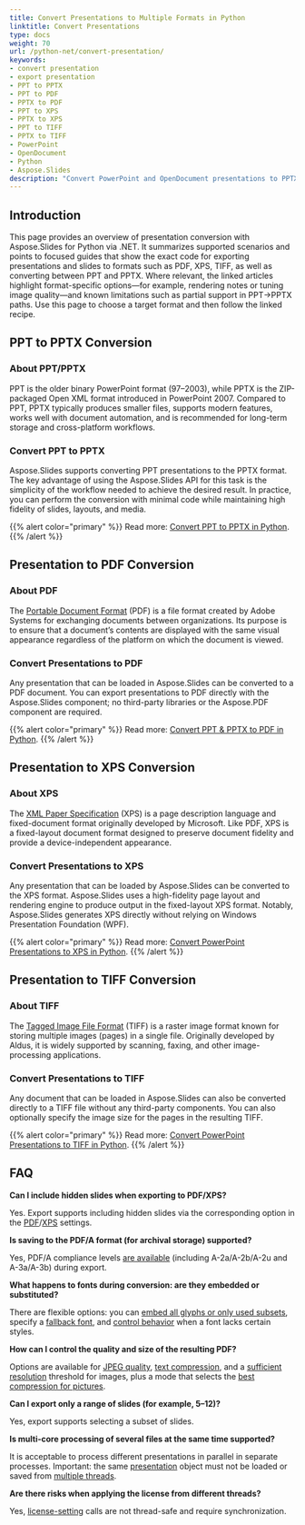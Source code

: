 ```yaml
---
title: Convert Presentations to Multiple Formats in Python
linktitle: Convert Presentations
type: docs
weight: 70
url: /python-net/convert-presentation/
keywords:
- convert presentation
- export presentation
- PPT to PPTX
- PPT to PDF
- PPTX to PDF
- PPT to XPS
- PPTX to XPS
- PPT to TIFF
- PPTX to TIFF
- PowerPoint
- OpenDocument
- Python
- Aspose.Slides
description: "Convert PowerPoint and OpenDocument presentations to PPTX, PDF, XPS, TIFF and more with Aspose.Slides for Python via .NET. Simple, high-quality conversion."
---
```


## **Introduction**

This page provides an overview of presentation conversion with Aspose.Slides for Python via .NET. It summarizes supported scenarios and points to focused guides that show the exact code for exporting presentations and slides to formats such as PDF, XPS, TIFF, as well as converting between PPT and PPTX. Where relevant, the linked articles highlight format-specific options—for example, rendering notes or tuning image quality—and known limitations such as partial support in PPT→PPTX paths. Use this page to choose a target format and then follow the linked recipe.

## **PPT to PPTX Conversion**

### **About PPT/PPTX**

PPT is the older binary PowerPoint format (97–2003), while PPTX is the ZIP-packaged Open XML format introduced in PowerPoint 2007. Compared to PPT, PPTX typically produces smaller files, supports modern features, works well with document automation, and is recommended for long-term storage and cross-platform workflows.

### **Convert PPT to PPTX**

Aspose.Slides supports converting PPT presentations to the PPTX format. The key advantage of using the Aspose.Slides API for this task is the simplicity of the workflow needed to achieve the desired result. In practice, you can perform the conversion with minimal code while maintaining high fidelity of slides, layouts, and media.

{{% alert color="primary" %}}
Read more: [Convert PPT to PPTX in Python](/slides/python-net/convert-ppt-to-pptx/).
{{% /alert %}}

## **Presentation to PDF Conversion**

### **About PDF**

The [Portable Document Format](https://en.wikipedia.org/wiki/PDF) (PDF) is a file format created by Adobe Systems for exchanging documents between organizations. Its purpose is to ensure that a document’s contents are displayed with the same visual appearance regardless of the platform on which the document is viewed.

### **Convert Presentations to PDF**

Any presentation that can be loaded in Aspose.Slides can be converted to a PDF document. You can export presentations to PDF directly with the Aspose.Slides component; no third-party libraries or the Aspose.PDF component are required.

{{% alert color="primary" %}}
Read more: [Convert PPT & PPTX to PDF in Python](/slides/python-net/convert-powerpoint-to-pdf/).
{{% /alert %}}

## **Presentation to XPS Conversion**

### **About XPS**

The [XML Paper Specification](https://en.wikipedia.org/wiki/Open_XML_Paper_Specification) (XPS) is a page description language and fixed-document format originally developed by Microsoft. Like PDF, XPS is a fixed-layout document format designed to preserve document fidelity and provide a device-independent appearance.

### **Convert Presentations to XPS**

Any presentation that can be loaded by Aspose.Slides can be converted to the XPS format. Aspose.Slides uses a high-fidelity page layout and rendering engine to produce output in the fixed-layout XPS format. Notably, Aspose.Slides generates XPS directly without relying on Windows Presentation Foundation (WPF).

{{% alert color="primary" %}}
Read more: [Convert PowerPoint Presentations to XPS in Python](/slides/python-net/convert-powerpoint-to-xps/).
{{% /alert %}}

## **Presentation to TIFF Conversion**

### **About TIFF**

The [Tagged Image File Format](https://en.wikipedia.org/wiki/TIFF) (TIFF) is a raster image format known for storing multiple images (pages) in a single file. Originally developed by Aldus, it is widely supported by scanning, faxing, and other image-processing applications.

### **Convert Presentations to TIFF**

Any document that can be loaded in Aspose.Slides can also be converted directly to a TIFF file without any third-party components. You can also optionally specify the image size for the pages in the resulting TIFF.

{{% alert color="primary" %}}
Read more: [Convert PowerPoint Presentations to TIFF in Python](/slides/python-net/convert-powerpoint-to-tiff/).
{{% /alert %}}

## **FAQ**

**Can I include hidden slides when exporting to PDF/XPS?**

Yes. Export supports including hidden slides via the corresponding option in the [PDF](https://reference.aspose.com/slides/python-net/aspose.slides.export/pdfoptions/show_hidden_slides/)/[XPS](https://reference.aspose.com/slides/python-net/aspose.slides.export/xpsoptions/show_hidden_slides/) settings.

**Is saving to the PDF/A format (for archival storage) supported?**

Yes, PDF/A compliance levels [are available](https://reference.aspose.com/slides/python-net/aspose.slides.export/pdfcompliance/) (including A-2a/A-2b/A-2u and A-3a/A-3b) during export.

**What happens to fonts during conversion: are they embedded or substituted?**

There are flexible options: you can [embed all glyphs or only used subsets](/slides/python-net/embedded-font/), specify a [fallback font](/slides/python-net/fallback-font/), and [control behavior](/slides/python-net/font-substitution/) when a font lacks certain styles.

**How can I control the quality and size of the resulting PDF?**

Options are available for [JPEG quality](https://reference.aspose.com/slides/python-net/aspose.slides.export/pdfoptions/jpeg_quality/), [text compression](https://reference.aspose.com/slides/python-net/aspose.slides.export/pdfoptions/text_compression/), and a [sufficient resolution](https://reference.aspose.com/slides/python-net/aspose.slides.export/pdfoptions/sufficient_resolution/) threshold for images, plus a mode that selects the [best compression for pictures](https://reference.aspose.com/slides/python-net/aspose.slides.export/pdfoptions/best_images_compression_ratio/).

**Can I export only a range of slides (for example, 5–12)?**

Yes, export supports selecting a subset of slides.

**Is multi-core processing of several files at the same time supported?**

It is acceptable to process different presentations in parallel in separate processes. Important: the same [presentation](https://reference.aspose.com/slides/python-net/aspose.slides/presentation/) object must not be loaded or saved from [multiple threads](/slides/python-net/multithreading/).

**Are there risks when applying the license from different threads?**

Yes, [license-setting](/slides/python-net/licensing/) calls are not thread-safe and require synchronization.
